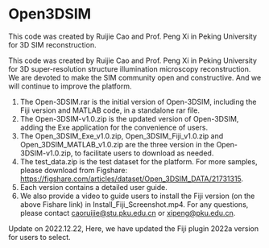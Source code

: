 # Open3DSIM
This code was created by Ruijie Cao and Prof. Peng Xi in Peking University for 3D SIM reconstruction.

This code was created by Ruijie Cao and Prof. Peng Xi in Peking University for 3D super-resolution structure illumination microscopy reconstruction. We are devoted to make the SIM community open and constructive. And we will continue to improve the platform.

1. The Open-3DSIM.rar is the initial version of Open-3DSIM, including the Fiji version and MATLAB code, in a standalone rar file.
2. The Open-3DSIM-v1.0.zip is the updated version of Open-3DSIM, adding the Exe application for the convenience of users.
3. The Open_3DSIM_Exe_v1.0.zip, Open_3DSIM_Fiji_v1.0.zip and Open_3DSIM_MATLAB_v1.0.zip are the three version in the Open-3DSIM-v1.0.zip, to facilitate users to download as needed.
4. The test_data.zip is the test dataset for the platform. For more samples, please download from Figshare: https://figshare.com/articles/dataset/Open_3DSIM_DATA/21731315.
5. Each version contains a detailed user guide.
6. We also provide a video to guide users to install the Fiji version (on the above Fishare link) in Install_Fiji_Screenshot.mp4.
For any questions, please contact caoruijie@stu.pku.edu.cn or xipeng@pku.edu.cn.

Update on 2022.12.22, Here, we have updated the Fiji plugin 2022a version for users to select.
